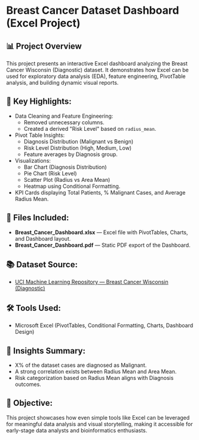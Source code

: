 # Breast Cancer Dataset Dashboard (Excel Project)

## 📊 Project Overview
This project presents an interactive Excel dashboard analyzing the Breast Cancer Wisconsin (Diagnostic) dataset. It demonstrates how Excel can be used for exploratory data analysis (EDA), feature engineering, PivotTable analysis, and building dynamic visual reports.

## 📝 Key Highlights:
- Data Cleaning and Feature Engineering:
  - Removed unnecessary columns.
  - Created a derived "Risk Level" based on `radius_mean`.
- Pivot Table Insights:
  - Diagnosis Distribution (Malignant vs Benign)
  - Risk Level Distribution (High, Medium, Low)
  - Feature averages by Diagnosis group.
- Visualizations:
  - Bar Chart (Diagnosis Distribution)
  - Pie Chart (Risk Level)
  - Scatter Plot (Radius vs Area Mean)
  - Heatmap using Conditional Formatting.
- KPI Cards displaying Total Patients, % Malignant Cases, and Average Radius Mean.

## 📂 Files Included:
- **Breast_Cancer_Dashboard.xlsx** — Excel file with PivotTables, Charts, and Dashboard layout.
- **Breast_Cancer_Dashboard.pdf** — Static PDF export of the Dashboard.

## 📚 Dataset Source:
- [UCI Machine Learning Repository — Breast Cancer Wisconsin (Diagnostic)](https://archive.ics.uci.edu/ml/datasets/Breast+Cancer+Wisconsin+(Diagnostic))

## 🛠️ Tools Used:
- Microsoft Excel (PivotTables, Conditional Formatting, Charts, Dashboard Design)

## 🧠 Insights Summary:
- X% of the dataset cases are diagnosed as Malignant.
- A strong correlation exists between Radius Mean and Area Mean.
- Risk categorization based on Radius Mean aligns with Diagnosis outcomes.

## 🎯 Objective:
This project showcases how even simple tools like Excel can be leveraged for meaningful data analysis and visual storytelling, making it accessible for early-stage data analysts and bioinformatics enthusiasts.

